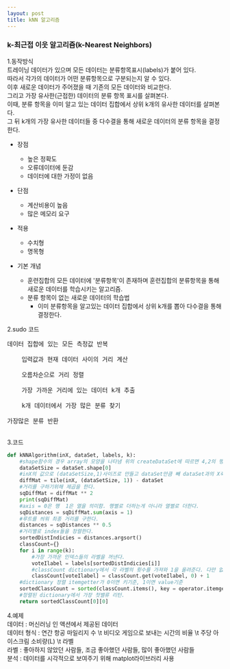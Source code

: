 ```yaml
---
layout: post
title: kNN 알고리즘
---
```

### k-최근접 이웃 알고리즘(k-Nearest Neighbors)

1.동작방식<br>
트레이닝 데이터가 있으며 모든 데이터는 분류항목표시(labels)가 붙어 있다.<br>
따라서 각가의 데이터가 어떤 분류항목으로 구분되는지 알 수 있다.<br>
이후 새로운 데이터가 주어졌을 때 기존의 모든 데이터와 비교한다.<br>
그리고 가장 유사한(근접한) 데이터의 분류 항목 표시를 살펴본다.<br>
이때, 분류 항목을 이미 알고 있는 데이터 집합에서 상위 k개의 유사한 데이터를 살펴본다.<br>
그 뒤 k개의 가장 유사한 데이터들 중 다수결을 통해 새로운 데이터의 분류 항목을 결정한다.<br>

- 장점
    - 높은 정확도
    - 오류데이터에 둔감
    - 데이터에 대한 가정이 없음
    
- 단점
    - 계산비용이 높음
    - 많은 메모리 요구
    
- 적용
    - 수치형
    - 명목형

- 기본 개념
   - 훈련집합의 모든 데이터에 '분류항목'이 존재하며 훈련집합의 분류항목을 통해 새로운 데이터를 학습시키는 알고리즘.
   - 분류 항목이 없는 새로운 데이터의 학습법
        - 이미 분류항목을 알고있는 데이터 집합에서 상위 k개를 뽑아 다수결을 통해 결정한다.


2.sudo 코드<br>
<pre>
데이터 집합에 있는 모든 측정값 반복<br>
    입력값과 현재 데이터 사이의 거리 계산<br>
    오름차순으로 거리 정렬<br>
    가장 가까운 거리에 있는 데이터 k개 추출<br>
    k개 데이터에서 가장 많은 분류 찾기<br>
가장많은 분류 반환<br>
</pre>


3.코드
```python
def kNNAlgorithm(inX, dataSet, labels, k):
    #shape함수의 경우 array의 모양을 나타냄 위의 createDataSet에 따르면 4,2의 행렬이므로 [0]은 4, [1]은 2를 나타낸다.
    dataSetSize = dataSet.shape[0]
    #inX의 값으로 (dataSetSize,1)사이즈로 만들고 dataSet만큼 빼 dataSet과의 X축거리, Y축거리를 확보한다
    diffMat = tile(inX, (dataSetSize, 1)) - dataSet
    #거리를 구하기위해 제곱을 한다.
    sqDiffMat = diffMat ** 2
    print(sqDiffMat)
    #axis = 0은 행  1은 열을 의미함. 행별로 더하는게 아니라 열별로 더한다.
    sqDistances = sqDiffMat.sum(axis = 1)
    #루트를 씌워 최종 거리를 구한다.
    distances = sqDistances ** 0.5
    #거리별로 index들을 정렬한다.
    sortedDistIndicies = distances.argsort()
    classCount={}
    for i in range(k):
        #가장 가까운 인덱스들의 라벨을 꺼낸다.
        voteIlabel = labels[sortedDistIndicies[i]]
        #classCount dictionary에서 각 라벨의 횟수를 가져와 1을 올려준다. 다만 없을경우 0으로 가져온다.
        classCount[voteIlabel] = classCount.get(voteIlabel, 0) + 1
    #dictionary 정렬 itemgetter가 0이면 키기준, 1이면 value기준
    sortedClassCount = sorted(classCount.items(), key = operator.itemgetter(1), reverse = True)
    #정렬된 dictionary에서 가장 첫밸류 리턴.
    return sortedClassCount[0][0]
```


4.예제<br>
데이터 : 머신러닝 인 액션에서 제공된 데이터<br>
데이터 형식 : 연간 항공 마일리지 수 \t 비디오 게임으로 보내는 시간의 비율 \t 주당 아이스크림 소비량(L) \t 라벨<br>
라벨 : 좋아하지 않았던 사람들, 조금 좋아했던 사람들, 많이 좋아했던 사람들<br>
분석 : 데이터를 시각적으로 보여주기 위해 matplot라이브러리 사용<br>
